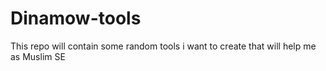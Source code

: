 # Dinamow-tools
This repo will contain some random tools i want to create that will help me as Muslim SE
